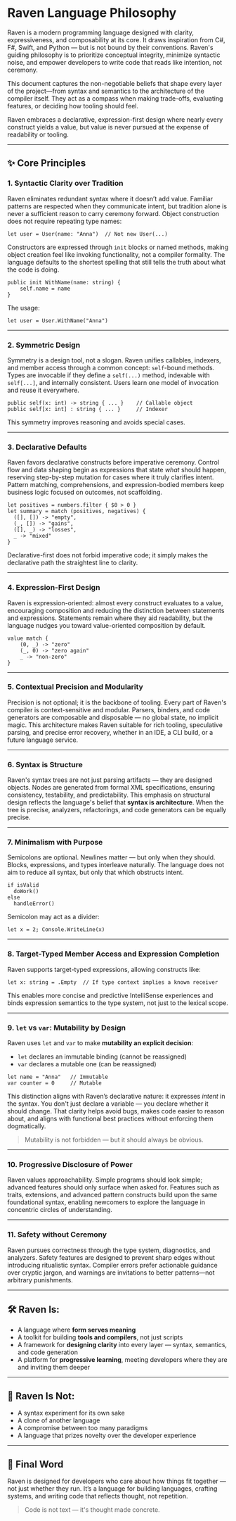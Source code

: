 # Raven Language Philosophy

Raven is a modern programming language designed with clarity, expressiveness, and composability at its core. It draws inspiration from C#, F#, Swift, and Python — but is not bound by their conventions. Raven's guiding philosophy is to prioritize conceptual integrity, minimize syntactic noise, and empower developers to write code that reads like intention, not ceremony.

This document captures the non-negotiable beliefs that shape every layer of the project—from syntax and semantics to the architecture of the compiler itself. They act as a compass when making trade-offs, evaluating features, or deciding how tooling should feel.

Raven embraces a declarative, expression-first design where nearly every construct yields a value, but value is never pursued at the expense of readability or tooling.

---

## ✨ Core Principles

### 1. **Syntactic Clarity over Tradition**

Raven eliminates redundant syntax where it doesn’t add value. Familiar patterns are respected when they communicate intent, but tradition alone is never a sufficient reason to carry ceremony forward. Object construction does not require repeating type names:

```raven
let user = User(name: "Anna")  // Not new User(...)
```

Constructors are expressed through `init` blocks or named methods, making object creation feel like invoking functionality, not a compiler formality. The language defaults to the shortest spelling that still tells the truth about what the code is doing.

```raven
public init WithName(name: string) {
    self.name = name
}
```

The usage:

```raven
let user = User.WithName("Anna") 
```

---

### 2. **Symmetric Design**

Symmetry is a design tool, not a slogan. Raven unifies callables, indexers, and member access through a common concept: `self`-bound methods. Types are invocable if they define a `self(...)` method, indexable with `self[...]`, and internally consistent. Users learn one model of invocation and reuse it everywhere.

```raven
public self(x: int) -> string { ... }    // Callable object
public self[x: int] : string { ... }     // Indexer
```

This symmetry improves reasoning and avoids special cases.

---

### 3. **Declarative Defaults**

Raven favors declarative constructs before imperative ceremony. Control flow and data shaping begin as expressions that state *what* should happen, reserving step-by-step mutation for cases where it truly clarifies intent. Pattern matching, comprehensions, and expression-bodied members keep business logic focused on outcomes, not scaffolding.

```raven
let positives = numbers.filter { $0 > 0 }
let summary = match (positives, negatives) {
  ([], []) -> "empty",
  (_, []) -> "gains",
  ([], _) -> "losses",
  _ -> "mixed"
}
```

Declarative-first does not forbid imperative code; it simply makes the declarative path the straightest line to clarity.

---

### 4. **Expression-First Design**

Raven is expression-oriented: almost every construct evaluates to a value, encouraging composition and reducing the distinction between statements and expressions. Statements remain where they aid readability, but the language nudges you toward value-oriented composition by default.

```raven
value match {
    (0, _) -> "zero"
    (_, 0) -> "zero again"
    _ -> "non-zero"
}
```

---

### 5. **Contextual Precision and Modularity**

Precision is not optional; it is the backbone of tooling. Every part of Raven's compiler is context-sensitive and modular. Parsers, binders, and code generators are composable and disposable — no global state, no implicit magic. This architecture makes Raven suitable for rich tooling, speculative parsing, and precise error recovery, whether in an IDE, a CLI build, or a future language service.

---

### 6. **Syntax is Structure**

Raven's syntax trees are not just parsing artifacts — they are designed objects. Nodes are generated from formal XML specifications, ensuring consistency, testability, and predictability. This emphasis on structural design reflects the language's belief that **syntax is architecture**. When the tree is precise, analyzers, refactorings, and code generators can be equally precise.

---

### 7. **Minimalism with Purpose**

Semicolons are optional. Newlines matter — but only when they should. Blocks, expressions, and types interleave naturally. The language does not aim to reduce all syntax, but only that which obstructs intent.

```raven
if isValid
  doWork()
else
  handleError()
```

Semicolon may act as a divider:

```raven
let x = 2; Console.WriteLine(x)
```

---

### 8. **Target-Typed Member Access and Expression Completion**

Raven supports target-typed expressions, allowing constructs like:

```raven
let x: string = .Empty  // If type context implies a known receiver
```

This enables more concise and predictive IntelliSense experiences and binds expression semantics to the type system, not just to the lexical scope.

---

### 9. **`let` vs `var`: Mutability by Design**

Raven uses `let` and `var` to make **mutability an explicit decision**:

* `let` declares an immutable binding (cannot be reassigned)
* `var` declares a mutable one (can be reassigned)

```raven
let name = "Anna"   // Immutable
var counter = 0     // Mutable
```

This distinction aligns with Raven’s declarative nature: it expresses *intent* in the syntax. You don't just declare a variable — you declare whether it should change. That clarity helps avoid bugs, makes code easier to reason about, and aligns with functional best practices without enforcing them dogmatically.

> Mutability is not forbidden — but it should always be obvious.

---

### 10. **Progressive Disclosure of Power**

Raven values approachability. Simple programs should look simple; advanced features should only surface when asked for. Features such as traits, extensions, and advanced pattern constructs build upon the same foundational syntax, enabling newcomers to explore the language in concentric circles of understanding.

---

### 11. **Safety without Ceremony**

Raven pursues correctness through the type system, diagnostics, and analyzers. Safety features are designed to prevent sharp edges without introducing ritualistic syntax. Compiler errors prefer actionable guidance over cryptic jargon, and warnings are invitations to better patterns—not arbitrary punishments.

---

## 🛠️ Raven Is:

* A language where **form serves meaning**
* A toolkit for building **tools and compilers**, not just scripts
* A framework for **designing clarity** into every layer — syntax, semantics, and code generation
* A platform for **progressive learning**, meeting developers where they are and inviting them deeper

---

## 🧩 Raven Is Not:

* A syntax experiment for its own sake
* A clone of another language
* A compromise between too many paradigms
* A language that prizes novelty over the developer experience

---

## 💬 Final Word

Raven is designed for developers who care about how things fit together — not just whether they run. It’s a language for building languages, crafting systems, and writing code that reflects thought, not repetition.

> Code is not text — it's thought made concrete.
